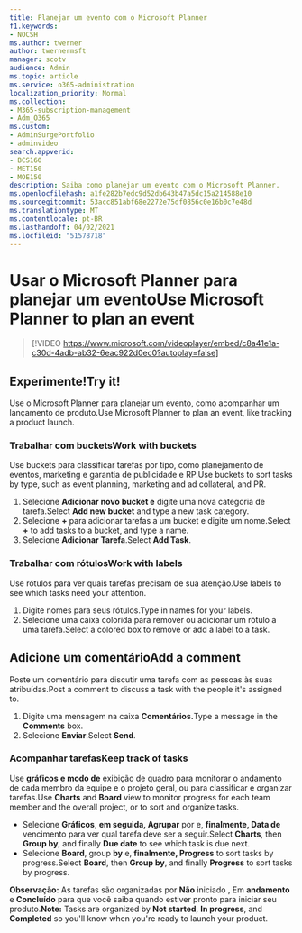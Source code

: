 ```yaml
---
title: Planejar um evento com o Microsoft Planner
f1.keywords:
- NOCSH
ms.author: twerner
author: twernermsft
manager: scotv
audience: Admin
ms.topic: article
ms.service: o365-administration
localization_priority: Normal
ms.collection:
- M365-subscription-management
- Adm_O365
ms.custom:
- AdminSurgePortfolio
- adminvideo
search.appverid:
- BCS160
- MET150
- MOE150
description: Saiba como planejar um evento com o Microsoft Planner.
ms.openlocfilehash: a1fe282b7edc9d52db643b47a5dc15a214588e10
ms.sourcegitcommit: 53acc851abf68e2272e75df0856c0e16b0c7e48d
ms.translationtype: MT
ms.contentlocale: pt-BR
ms.lasthandoff: 04/02/2021
ms.locfileid: "51578718"
---
```

# <a name="use-microsoft-planner-to-plan-an-event"></a><span data-ttu-id="77a0f-103">Usar o Microsoft Planner para planejar um evento</span><span class="sxs-lookup"><span data-stu-id="77a0f-103">Use Microsoft Planner to plan an event</span></span>

> [!VIDEO https://www.microsoft.com/videoplayer/embed/c8a41e1a-c30d-4adb-ab32-6eac922d0ec0?autoplay=false]

## <a name="try-it"></a><span data-ttu-id="77a0f-104">Experimente!</span><span class="sxs-lookup"><span data-stu-id="77a0f-104">Try it!</span></span>

<span data-ttu-id="77a0f-105">Use o Microsoft Planner para planejar um evento, como acompanhar um lançamento de produto.</span><span class="sxs-lookup"><span data-stu-id="77a0f-105">Use Microsoft Planner to plan an event, like tracking a product launch.</span></span>

### <a name="work-with-buckets"></a><span data-ttu-id="77a0f-106">Trabalhar com buckets</span><span class="sxs-lookup"><span data-stu-id="77a0f-106">Work with buckets</span></span>

<span data-ttu-id="77a0f-107">Use buckets para classificar tarefas por tipo, como planejamento de eventos, marketing e garantia de publicidade e RP.</span><span class="sxs-lookup"><span data-stu-id="77a0f-107">Use buckets to sort tasks by type, such as event planning, marketing and ad collateral, and PR.</span></span>

1. <span data-ttu-id="77a0f-108">Selecione  **Adicionar novo bucket e**  digite uma nova categoria de tarefa.</span><span class="sxs-lookup"><span data-stu-id="77a0f-108">Select  **Add new bucket**  and type a new task category.</span></span>
2. <span data-ttu-id="77a0f-109">Selecione  **+**  para adicionar tarefas a um bucket e digite um nome.</span><span class="sxs-lookup"><span data-stu-id="77a0f-109">Select  **+**  to add tasks to a bucket, and type a name.</span></span>
3. <span data-ttu-id="77a0f-110">Selecione  **Adicionar Tarefa**.</span><span class="sxs-lookup"><span data-stu-id="77a0f-110">Select  **Add Task**.</span></span>

### <a name="work-with-labels"></a><span data-ttu-id="77a0f-111">Trabalhar com rótulos</span><span class="sxs-lookup"><span data-stu-id="77a0f-111">Work with labels</span></span>

<span data-ttu-id="77a0f-112">Use rótulos para ver quais tarefas precisam de sua atenção.</span><span class="sxs-lookup"><span data-stu-id="77a0f-112">Use labels to see which tasks need your attention.</span></span>

1. <span data-ttu-id="77a0f-113">Digite nomes para seus rótulos.</span><span class="sxs-lookup"><span data-stu-id="77a0f-113">Type in names for your labels.</span></span>
2. <span data-ttu-id="77a0f-114">Selecione uma caixa colorida para remover ou adicionar um rótulo a uma tarefa.</span><span class="sxs-lookup"><span data-stu-id="77a0f-114">Select a colored box to remove or add a label to a task.</span></span>

## <a name="add-a-comment"></a><span data-ttu-id="77a0f-115">Adicione um comentário</span><span class="sxs-lookup"><span data-stu-id="77a0f-115">Add a comment</span></span>

<span data-ttu-id="77a0f-116">Poste um comentário para discutir uma tarefa com as pessoas às suas atribuídas.</span><span class="sxs-lookup"><span data-stu-id="77a0f-116">Post a comment to discuss a task with the people it's assigned to.</span></span>

1. <span data-ttu-id="77a0f-117">Digite uma mensagem na caixa **Comentários.**</span><span class="sxs-lookup"><span data-stu-id="77a0f-117">Type a message in the  **Comments**  box.</span></span>
2. <span data-ttu-id="77a0f-118">Selecione  **Enviar**.</span><span class="sxs-lookup"><span data-stu-id="77a0f-118">Select  **Send**.</span></span>

### <a name="keep-track-of-tasks"></a><span data-ttu-id="77a0f-119">Acompanhar tarefas</span><span class="sxs-lookup"><span data-stu-id="77a0f-119">Keep track of tasks</span></span>

<span data-ttu-id="77a0f-120">Use  **gráficos**  **e modo de**  exibição de quadro para monitorar o andamento de cada membro da equipe e o projeto geral, ou para classificar e organizar tarefas.</span><span class="sxs-lookup"><span data-stu-id="77a0f-120">Use  **Charts**  and  **Board**  view to monitor progress for each team member and the overall project, or to sort and organize tasks.</span></span>

- <span data-ttu-id="77a0f-121">Selecione  **Gráficos**, **em seguida, Agrupar** por e, **finalmente, Data de**  vencimento para ver qual tarefa deve ser a seguir.</span><span class="sxs-lookup"><span data-stu-id="77a0f-121">Select  **Charts**, then **Group by**, and finally **Due date**  to see which task is due next.</span></span>
- <span data-ttu-id="77a0f-122">Selecione  **Board**, group **by** e, **finalmente, Progress**  to sort tasks by progress.</span><span class="sxs-lookup"><span data-stu-id="77a0f-122">Select  **Board**, then **Group by**, and finally **Progress**  to sort tasks by progress.</span></span>

<span data-ttu-id="77a0f-123">**Observação:**  As tarefas são organizadas por  **Não** iniciado , Em  **andamento** e  **Concluído**  para que você saiba quando estiver pronto para iniciar seu produto.</span><span class="sxs-lookup"><span data-stu-id="77a0f-123">**Note:**  Tasks are organized by  **Not started**,  **In progress**, and  **Completed**  so you'll know when you're ready to launch your product.</span></span>